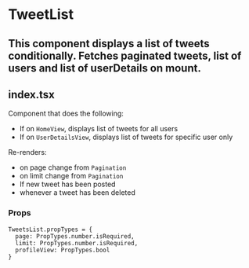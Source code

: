 # TweetList

## This component displays a list of tweets conditionally. Fetches paginated tweets, list of users and list of userDetails on mount.

## index.tsx

Component that does the following:

 - If on `HomeView`, displays list of tweets for all users
 - If on `UserDetailsView`, displays list of tweets for specific user only

 Re-renders:

 - on page change from `Pagination`
 - on limit change from `Pagination`
 - If new tweet has been posted
 - whenever a tweet has been deleted

### Props

```
TweetsList.propTypes = {
  page: PropTypes.number.isRequired,
  limit: PropTypes.number.isRequired,
  profileView: PropTypes.bool
}
```
